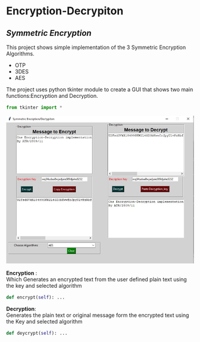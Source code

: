 # **Encryption-Decrypiton**
## **_Symmetric Encryption_**

This project shows simple implementation of the 3 Symmetric  Encryption Algorithms. 
* OTP
* 3DES
* AES
<!--hello-->
The project uses python tkinter module to create a GUI that shows two main functions:Encryption and Decryption.<br>
```python
from tkinter import *
```
![Screenshot](https://github.com/Abeni1/Encryption-Decryption/blob/main/image/Screenshot.jpg)<br>

__Encryption__ :<br>
Which Generates an encrypted text from the user defined plain text using the key and selected algorithm
```python
def encrypt(self): ...
```
__Decryption__:<br>
Generates the plain text or original message form the encrypted text using the Key and selected algorithm
```python
def deycrypt(self): ...
```


